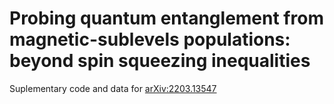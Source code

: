 # Probing quantum entanglement from magnetic-sublevels populations: beyond spin squeezing inequalities

Suplementary code and data for [arXiv:2203.13547](https://arxiv.org/abs/2203.13547)
